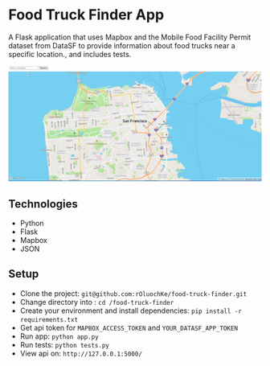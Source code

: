 # Food Truck Finder App

A Flask application that uses Mapbox and the Mobile Food Facility Permit dataset from DataSF to provide information about food trucks near a specific location., and includes tests.

<p align="center">
  <img src="screenshots/Capture.PNG" width="800" />
</p>

## Technologies

- Python
- Flask
- Mapbox
- JSON

## Setup

- Clone the project: `git@github.com:rOluochKe/food-truck-finder.git`
- Change directory into : `cd /food-truck-finder`
- Create your environment and install dependencies: `pip install -r requirements.txt`
- Get api token for `MAPBOX_ACCESS_TOKEN` and `YOUR_DATASF_APP_TOKEN`
- Run app: `python app.py`
- Run tests: `python tests.py`
- View api on: `http://127.0.0.1:5000/`
